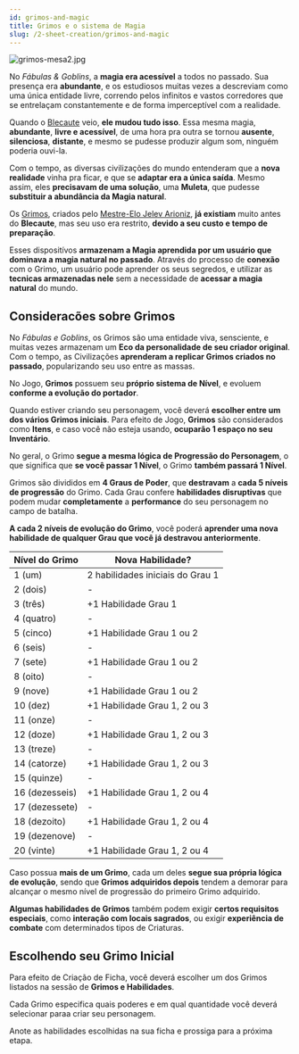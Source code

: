 ```yaml
---
id: grimos-and-magic
title: Grimos e o sistema de Magia
slug: /2-sheet-creation/grimos-and-magic
---
```


![grimos-mesa2.jpg](https://s3.us-west-2.amazonaws.com/fabulas-e-goblins-book/%5Cvscode%5C71a4558e-2a88-4451-a90f-a13874de2ab1.jpg)

No *Fábulas & Goblins*, a **magia era acessível** a todos no passado. Sua presença era **abundante**, e os estudiosos muitas vezes a descreviam como uma única entidade livre, correndo pelos infinitos e vastos corredores que se entrelaçam constantemente e de forma imperceptível com a realidade.

Quando o [Blecaute](/docs/11-the-world/the-blackout) veio, **ele mudou tudo isso**. Essa mesma magia, **abundante**, **livre e acessível**, de uma hora pra outra se tornou **ausente**, **silenciosa**, **distante**, e mesmo se pudesse produzir algum som, ninguém poderia ouvi-la.

Com o tempo, as diversas civilizações do mundo entenderam que a **nova realidade** vinha pra ficar, e que se **adaptar era a única saída**. Mesmo assim, eles **precisavam de uma solução**, uma **Muleta**, que pudesse **substituir a abundância da Magia natural**.

Os [Grimos](/docs/4-grimos-and-spells/introduction), criados pelo [Mestre-Elo Jelev Arioniz](/docs/4-grimos-and-spells/introduction), **já existiam** muito antes do **Blecaute**, mas seu uso era restrito, **devido a seu custo e tempo de preparação**.

Esses dispositívos **armazenam a Magia aprendida por um usuário que dominava a magia natural no passado**. Através do processo de **conexão** com o Grimo, um usuário pode aprender os seus segredos, e utilizar as **tecnicas armazenadas nele** sem a necessidade de **acessar a magia natural** do mundo.

## Consideracões sobre Grimos

No *Fábulas e Goblins*, os Grimos são uma entidade viva, sensciente, e muitas vezes armazenam um **Eco da personalidade de seu criador original**. Com o tempo, as Civilizações **aprenderam a replicar Grimos criados no passado**, popularizando seu uso entre as massas.

No Jogo, **Grimos** possuem seu **próprio sistema de Nível**, e evoluem **conforme a evolução do portador**.

Quando estiver criando seu personagem, você deverá **escolher entre um dos vários Grimos iniciais**. Para efeito de Jogo, **Grimos** são considerados como **Itens**, e caso você não esteja usando, **ocuparão 1 espaço no seu Inventário**.

No geral, o Grimo **segue a mesma lógica de Progressão do Personagem**, o que significa que **se você passar 1 Nível**, o Grimo **também passará 1 Nível**.

Grimos são divididos em **4 Graus de Poder**, que **destravam** a **cada 5 níveis de progressão** do Grimo. Cada Grau confere **habilidades disruptivas** que podem mudar **completamente** a **performance** do seu personagem no campo de batalha.

**A cada 2 níveis de evolução do Grimo**, você poderá **aprender uma nova habilidade de qualquer Grau que você já destravou anteriormente**.

<table>
  <thead>
  <tr>
    <th>
     Nível do Grimo
      </th>
    <th>
     Nova Habilidade?
      </th>
    </tr>
    </thead>

  <tbody>
  <tr>
    <td>
      1 (um)
      </td>
    <td>
      2 habilidades iniciais do Grau 1
      </td>
    </tr>
  <tr>
    <td>
      2 (dois)
      </td>
    <td>
      -
      </td>
    </tr>
  <tr>
    <td>
      3 (três)
      </td>
    <td>
      +1 Habilidade Grau 1
      </td>
    </tr>
  <tr>
    <td>
      4 (quatro)
      </td>
    <td>
      -
      </td>
    </tr>
  <tr>
    <td>
      5 (cinco)
      </td>
    <td>
      +1 Habilidade Grau 1 ou 2
      </td>
    </tr>
  <tr>
    <td>
      6 (seis)
      </td>
    <td>
      -
      </td>
    </tr>
   <tr>
    <td>
      7 (sete)
      </td>
    <td>
      +1 Habilidade Grau 1 ou 2
      </td>
    </tr>
  <tr>
    <td>
      8 (oito)
      </td>
    <td>
      -
      </td>
    </tr>
   <tr>
    <td>
      9 (nove)
      </td>
    <td>
      +1 Habilidade Grau 1 ou 2
      </td>
    </tr>
  <tr>
    <td>
      10 (dez)
      </td>
    <td>
      +1 Habilidade Grau 1, 2 ou 3
      </td>
    </tr>
  <tr>
    <td>
      11 (onze)
      </td>
    <td>
      -
      </td>
    </tr>
  <tr>
    <td>
      12 (doze)
      </td>
    <td>
      +1 Habilidade Grau 1, 2 ou 3
      </td>
    </tr>
  <tr>
    <td>
      13 (treze)
      </td>
    <td>
      -
      </td>
    </tr>
  <tr>
    <td>
      14 (catorze)
      </td>
    <td>
      +1 Habilidade Grau 1, 2 ou 3
      </td>
    </tr>
  <tr>
    <td>
      15 (quinze)
      </td>
    <td>
      -
      </td>
    </tr>
  <tr>
    <td>
      16 (dezesseis)
      </td>
    <td>
      +1 Habilidade Grau 1, 2 ou 4
      </td>
    </tr>
  <tr>
    <td>
      17 (dezessete)
      </td>
    <td>
      -
      </td>
    </tr>
   <tr>
    <td>
      18 (dezoito)
      </td>
    <td>
      +1 Habilidade Grau 1, 2 ou 4
      </td>
    </tr>
   <tr>
    <td>
      19 (dezenove)
      </td>
    <td>
      -
      </td>
    </tr>
   <tr>
    <td>
      20 (vinte)
      </td>
    <td>
      +1 Habilidade Grau 1, 2 ou 4
      </td>
    </tr>
    </tbody>
  </table>

Caso possua **mais de um Grimo**, cada um deles **segue sua própria lógica de evolução**, sendo que **Grimos adquiridos depois** tendem a demorar para alcançar o mesmo nível de progressão do primeiro Grimo adquirido.

**Algumas habilidades de Grimos** também podem exigir **certos requisitos especiais**, como **interação com locais sagrados**, ou exigir **experiência de combate** com determinados tipos de Criaturas.

## Escolhendo seu Grimo Inicial

Para efeito de Criação de Ficha, você deverá escolher um dos Grimos listados na sessão de **Grimos e Habilidades**.

Cada Grimo especifica quais poderes e em qual quantidade você deverá selecionar paraa criar seu personagem.

Anote as habilidades escolhidas na sua ficha e prossiga para a próxima etapa.
